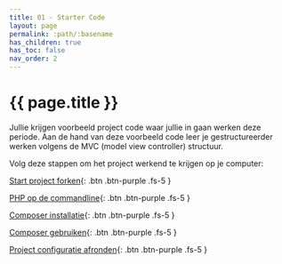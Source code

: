```yaml
---
title: 01 - Starter Code
layout: page
permalink: :path/:basename
has_children: true
has_toc: false
nav_order: 2
---
```



# {{ page.title }}

Jullie krijgen voorbeeld project code waar jullie in gaan werken deze periode.
Aan de hand van deze voorbeeld code leer je gestructureerder werken volgens de MVC (model view controller) structuur.

Volg deze stappen om het project werkend te krijgen op je computer:

[Start project forken](01-fork-code){: .btn .btn-purple .fs-5 }

[PHP op de commandline](02-php-cli){: .btn .btn-purple .fs-5 }

[Composer installatie](03-composer){: .btn .btn-purple .fs-5 }

[Composer gebruiken](04-composer-usage){: .btn .btn-purple .fs-5 }

[Project configuratie afronden](05-config-setup){: .btn .btn-purple .fs-5 }





